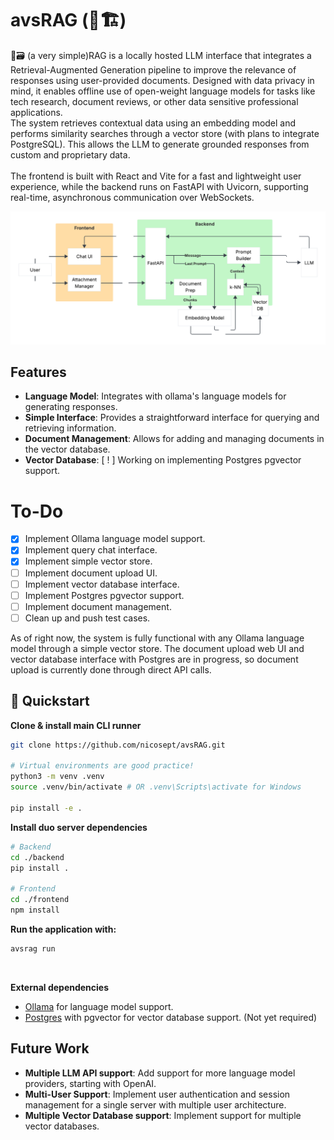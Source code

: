 # avsRAG (🚧🏗️)

🧠🗃️ (a very simple)RAG is a locally hosted LLM interface that integrates a Retrieval-Augmented Generation pipeline to improve the relevance of responses using user-provided documents. Designed with data privacy in mind, it enables offline use of open-weight language models for tasks like tech research, document reviews, or other data sensitive professional applications. <br>
The system retrieves contextual data using an embedding model and performs similarity searches through a vector store (with plans to integrate PostgreSQL). This allows the LLM to generate grounded responses from custom and proprietary data.<br>
<br>
The frontend is built with React and Vite for a fast and lightweight user experience, while the backend runs on FastAPI with Uvicorn, supporting real-time, asynchronous communication over WebSockets.

<img src="system_diagram.png" alt="avsRAG Logo"/>

## Features
- **Language Model**: Integrates with ollama's language models for generating responses.
- **Simple Interface**: Provides a straightforward interface for querying and retrieving information.
- **Document Management**: Allows for adding and managing documents in the vector database.
- **Vector Database**: [ ! ] Working on implementing Postgres pgvector support.

# To-Do
- [x] Implement Ollama language model support.
- [x] Implement query chat interface.
- [x] Implement simple vector store.
- [ ] Implement document upload UI.
- [ ] Implement vector database interface.
- [ ] Implement Postgres pgvector support.
- [ ] Implement document management.
- [ ] Clean up and push test cases.

As of right now, the system is fully functional with any Ollama language model through a simple vector store. The document upload web UI and vector database interface with Postgres are in progress, so document upload is currently done through direct API calls.

## 🚀 Quickstart

**Clone & install main CLI runner**  
  ```bash
  git clone https://github.com/nicosept/avsRAG.git

  # Virtual environments are good practice!
  python3 -m venv .venv
  source .venv/bin/activate # OR .venv\Scripts\activate for Windows

  pip install -e .
  ```

**Install duo server dependencies**  
  ```bash
  # Backend
  cd ./backend
  pip install .

  # Frontend
  cd ./frontend
  npm install
  ```

**Run the application with:**  
  ```bash
  avsrag run
  ```
<br>

**External dependencies**  
  - [Ollama](https://ollama.com/) for language model support.
  - [Postgres](https://www.postgresql.org/) with pgvector for vector database support. (Not yet required)



## Future Work
- **Multiple LLM API support**: Add support for more language model providers, starting with OpenAI.
- **Multi-User Support**: Implement user authentication and session management for a single server with multiple user architecture.
- **Multiple Vector Database support**: Implement support for multiple vector databases.
